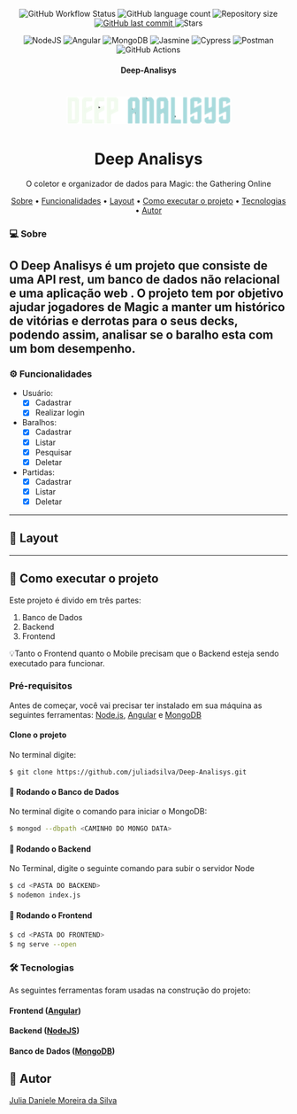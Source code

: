 <p align="center">

  <img alt="GitHub Workflow Status" src="https://img.shields.io/github/workflow/status/juliadsilva/Deep-Analisys/Node.js%20CI?style=social">
	
  <img alt="GitHub language count" src="https://img.shields.io/github/languages/count/juliadsilva/Deep-Analisys?style=social">

  <img alt="Repository size" src="https://img.shields.io/github/repo-size/juliadsilva/Deep-Analisys?style=social">
  
  <a href="https://github.com/juliadsilva/Deep-Analisys/commits/master">
    <img alt="GitHub last commit" src="https://img.shields.io/github/last-commit/juliadsilva/Deep-Analisys?style=social">
  </a>
	
   <img alt="Stars" src="https://img.shields.io/github/stars/juliadsilva/Deep-Analisys?style=social">

</p>
<p align="center">
	<img alt="NodeJS" src="https://img.shields.io/badge/node.js-%2343853D.svg?style=for-the-badge&logo=node-dot-js&logoColor=white"/>
	<img alt="Angular" src="https://img.shields.io/badge/angular-%23DD0031.svg?style=for-the-badge&logo=angular&logoColor=white"/>
	<img alt="MongoDB" src ="https://img.shields.io/badge/MongoDB-%234ea94b.svg?style=for-the-badge&logo=mongodb&logoColor=white"/>
	<img alt="Jasmine" src="https://img.shields.io/badge/-Jasmine-%238A4182?style=for-the-badge&logo=Jasmine&logoColor=white"/>
	<img alt="Cypress" src="https://img.shields.io/badge/-cypress-%23E5E5E5?style=for-the-badge&logo=cypress&logoColor=058a5e" alt="cypress">
	<img alt="Postman" src="https://img.shields.io/badge/Postman-FF6C37?style=for-the-badge&logo=postman&logoColor=red" />
	<img alt="GitHub Actions" src="https://img.shields.io/badge/githubactions-%232671E5.svg?style=for-the-badge&logo=githubactions&logoColor=white"/>
</p>

<h4 align="center"> 
     Deep-Analisys
</h4>

<h1 align="center">
    <img alt="NextLevelWeek" title="#NextLevelWeek" src="./frontend/src/assets/img/logo.png" />
</h1>

<h1 align="center">Deep Analisys</h1>
<p align="center">O coletor e organizador de dados para Magic: the Gathering Online</p>

<p align="center">
 <a href="#sobre">Sobre</a> •
 <a href="#funcionalidades">Funcionalidades</a> •
 <a href="#layout">Layout</a>  • 	
 <a href="#como-executar-o-projetor">Como executar o projeto</a> • 
 <a href="#tecnologias">Tecnologias</a> • 
 <a href="#autores">Autor</a>
</p>

### 💻 Sobre

O Deep Analisys é um projeto que consiste de uma API rest, um banco de dados não relacional e uma aplicação web . O projeto tem por objetivo ajudar jogadores de Magic a manter um histórico de vitórias e derrotas para o seus decks, podendo assim, analisar se o baralho esta com um bom desempenho.
---

### ⚙️ Funcionalidades

 - Usuário:
	  - [x] Cadastrar  
	  - [x] Realizar login	  
  - Baralhos:
	  - [x] Cadastrar 
	  - [x] Listar
	  - [x] Pesquisar
	  - [x] Deletar 
 - Partidas:
	  - [x] Cadastrar 
	  - [x] Listar
	  - [x] Deletar 
---

## 🎨 Layout
---

## 🚀 Como executar o projeto

Este projeto é divido em três partes:
1. Banco de Dados
2. Backend  
3. Frontend 

💡Tanto o Frontend quanto o Mobile precisam que o Backend esteja sendo executado para funcionar.

### Pré-requisitos

Antes de começar, você vai precisar ter instalado em sua máquina as seguintes ferramentas:
[Node.js](https://nodejs.org/en/),  [Angular](https://angular.io/docs/) e [MongoDB](https://www.mongodb.com/)

#### Clone o projeto
No terminal digite:

```
$ git clone https://github.com/juliadsilva/Deep-Analisys.git
```

#### 🎲 Rodando o Banco de Dados

No terminal digite o comando para iniciar o MongoDB:

```bash
$ mongod --dbpath <CAMINHO DO MONGO DATA>
```

#### 🎲 Rodando o Backend

No Terminal, digite o seguinte comando para subir o servidor Node

```bash
$ cd <PASTA DO BACKEND>
$ nodemon index.js
```

#### 🎲 Rodando o Frontend

```bash
$ cd <PASTA DO FRONTEND>
$ ng serve --open
```

### 🛠 Tecnologias

As seguintes ferramentas foram usadas na construção do projeto:

#### **Frontend**  ([Angular](https://angular.io/docs/))

#### **Backend** ([NodeJS](https://nodejs.org/en/))

#### **Banco de Dados** ([MongoDB](https://www.mongodb.com/))


## 🦸 Autor
<a href="https://github.com/juliadsilva">Julia Daniele Moreira da Silva </a>
 
    


